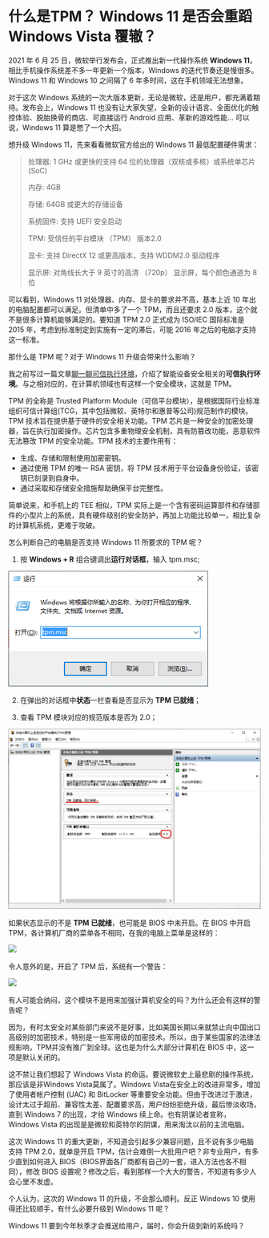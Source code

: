 # 什么是TPM？ Windows 11 是否会重蹈 Windows Vista 覆辙？

2021 年 6 月 25 日，微软举行发布会，正式推出新一代操作系统 **Windows 11**。相比手机操作系统差不多一年更新一个版本，Windows 的迭代节奏还是慢很多。Windows 11 和 Windows 10 之间隔了 6 年多时间，这在手机领域无法想象。

对于这次 Windows 系统的一次大版本更新，无论是微软，还是用户，都充满着期待。发布会上，Windows 11 也没有让大家失望，全新的设计语言、全面优化的触控体验、脱胎换骨的商店、可直接运行 Android 应用、革新的游戏性能... 可以说，Windows 11 算是憋了一个大招。

想升级 Windows 11，先来看看微软官方给出的 Windows 11 最低配置硬件需求：

> 处理器: 1 GHz 或更快的支持 64 位的处理器（双核或多核）或系统单芯片 (SoC)
>
> 内存: 4GB
>
> 存储: 64GB 或更大的存储设备
>
> 系统固件: 支持 UEFI 安全启动
>
> TPM: 受信任的平台模块 （TPM） 版本2.0
>
> 显卡: 支持 DirectX 12 或更高版本，支持 WDDM2.0 驱动程序
> 
> 显示屏: 对角线长大于 9 英寸的高清 （720p） 显示屏，每个颜色通道为 8 位
>

可以看到，Windows 11 对处理器、内存、显卡的要求并不高，基本上近 10 年出的电脑配置都可以满足。但清单中多了一个 TPM，而且还要求 2.0 版本，这个就不是很多计算机能够满足的。要知道 TPM 2.0 正式成为 ISO/IEC 国际标准是 2015 年，考虑到标准制定到实施有一定的滞后，可能 2016 年之后的电脑才支持这一标准。

那什么是 TPM 呢？对于 Windows 11 升级会带来什么影响？

我之前写过一篇文章[聊一聊可信执行环境]()，介绍了智能设备安全相关的**可信执行环境**。与之相对应的，在计算机领域也有这样一个安全模块，这就是 TPM。

TPM 的全称是 Trusted Platform Module（可信平台模块），是根据国际行业标准组织可信计算组(TCG，其中包括微软、英特尔和惠普等公司)规范制作的模块。TPM 技术旨在提供基于硬件的安全相关功能。TPM 芯片是一种安全的加密处理器，旨在执行加密操作。芯片包含多重物理安全机制，具有防篡改功能，恶意软件无法篡改 TPM 的安全功能。TPM 技术的主要作用有：

* 生成、存储和限制使用加密密钥。
* 通过使用 TPM 的唯一 RSA 密钥，将 TPM 技术用于平台设备身份验证，该密钥已刻录到自身中。
* 通过采取和存储安全措施帮助确保平台完整性。

简单说来，和手机上的 TEE 相似，TPM 实际上是一个含有密码运算部件和存储部件的小型片上的系统，具有硬件级别的安全防护，再加上功能比较单一，相比复杂的计算机系统，更难于攻破。

怎么判断自己的电脑是否支持 Windows 11 所要求的 TPM 呢？

1. 按 **Windows + R** 组合键调出**运行对话框**，输入 tpm.msc; 

![](https://raw.githubusercontent.com/mogoweb/mywritings/master/book_wechat/202106/images/what_is_tpm_01.png)

2. 在弹出的对话框中**状态**一栏查看是否显示为 **TPM 已就绪**；

3. 查看 TPM 模块对应的规范版本是否为 2.0；

![](https://raw.githubusercontent.com/mogoweb/mywritings/master/book_wechat/202106/images/what_is_tpm_02.png)

如果状态显示的不是 **TPM 已就绪**，也可能是 BIOS 中未开启。在 BIOS 中开启 TPM，各计算机厂商的菜单各不相同，在我的电脑上菜单是这样的：

![](https://raw.githubusercontent.com/mogoweb/mywritings/master/book_wechat/202106/images/what_is_tpm_03.png)

令人意外的是，开启了 TPM 后，系统有一个警告：

![](https://raw.githubusercontent.com/mogoweb/mywritings/master/book_wechat/202106/images/what_is_tpm_04.png)

有人可能会纳闷，这个模块不是用来加强计算机安全的吗？为什么还会有这样的警告呢？

因为，有时太安全对某些部门来说不是好事，比如美国长期以来就禁止向中国出口高级别的加密技术，特别是一些军用级的加密技术。所以，由于某些国家的法律法规影响，TPM并没有推广到全球。这也是为什么大部分计算机在 BIOS 中，这一项是默认关闭的。

这不禁让我们想起了 Windows Vista 的命运。要说微软史上最悲剧的操作系统，那应该是非Windows Vista莫属了。Windows Vista在安全上的改进非常多，增加了使用者帐户控制 (UAC) 和 BitLocker 等重要安全功能。但由于改进过于激进，设计太过于超前、兼容性太差、配置要求高，用户纷纷拒绝升级，最后惨淡收场，直到 Windows 7 的出现，才给 Windows 续上命。也有阴谋论者宣称，Windows Vista 的出现是是微软和英特尔的阴谋，用来淘汰以前的主流电脑。

这次 Windows 11 的重大更新，不知道会引起多少兼容问题，且不说有多少电脑支持 TPM 2.0，就单是开启 TPM，估计会难倒一大批用户吧？非专业用户，有多少直到如何进入 BIOS（BIOS界面各厂商都有自己的一套，进入方法也各不相同），修改 BIOS 设置呢？修改之后，看到那样一个大大的警告，不知道有多少人会心里不发虚。

个人认为，这次的 Windows 11 的升级，不会那么顺利。反正 Windows 10 使用得还比较顺手，有什么必要升级到 Windows 11 呢？

Windows 11 要到今年秋季才会推送给用户，届时，你会升级到新的系统吗？

